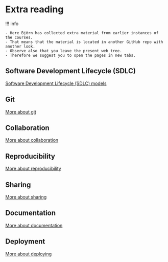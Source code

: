 # Extra reading

!!! info

    - Here Björn has collected extra material from earlier instances of the courses.
    - That means that the material is located in another GitHub repo with another look.
    - Observe also that you leave the present web tree.
    - Therefore we suggest you to open the pages in new tabs.

## Software Development Lifecycle (SDLC)

[Software Development Lifecycle (SDLC) models](https://uppmax.github.io/programming_formalisms_intro/SDLC_models.html)

## Git

[More about git](https://uppmax.github.io/programming_formalisms_intro/git_deeper.html)

## Collaboration

[More about collaboration](https://uppmax.github.io/programming_formalisms_intro/collab_deeper.html)

## Reproducibility

[More about reproducibility](https://uppmax.github.io/programming_formalisms_intro/reproducible_deeper.html)

## Sharing

[More about sharing](https://uppmax.github.io/programming_formalisms_intro/sharing_deeper.html)

## Documentation

[More about documentation](https://uppmax.github.io/programming_formalisms_intro/documentation_deeper.html)

## Deployment

[More about deploying](https://uppmax.github.io/programming_formalisms_intro/deploy_deeper.html)
